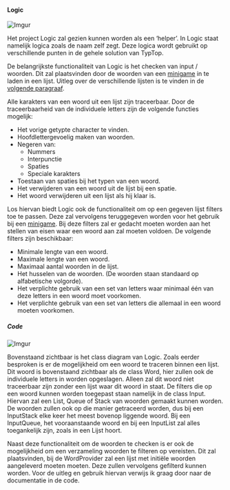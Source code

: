 #### Logic

![Imgur](https://i.imgur.com/msHyfZZ.png)

Het project Logic zal gezien kunnen worden als een ‘helper’. In Logic staat namelijk logica zoals de naam zelf zegt. Deze logica wordt gebruikt op verschillende punten in de gehele solution van TypTop. 

De belangrijkste functionaliteit van Logic is het checken van input / woorden. Dit zal plaatsvinden door de woorden van een [minigame](https://github.com/Bloemendaal/TypTop#minigames) in te laden in een lijst. Uitleg over de verschillende lijsten is te vinden in de [volgende paragraaf](https://github.com/Bloemendaal/TypTop/tree/dev/TypTop.Logic#code). 

Alle karakters van een woord uit een lijst zijn traceerbaar. Door de traceerbaarheid van de individuele letters zijn de volgende functies mogelijk:
- Het vorige getypte character te vinden.
- Hoofdlettergevoelig maken van woorden. 
- Negeren van:
    - Nummers
    - Interpunctie
    - Spaties
    - Speciale karakters 
- Toestaan van spaties bij het typen van een woord.
- Het verwijderen van een woord uit de lijst bij een spatie.
- Het woord verwijderen uit een lijst als hij klaar is. 

Los hiervan biedt Logic ook de functionaliteit om op een gegeven lijst filters toe te passen. Deze zal vervolgens teruggegeven worden voor het gebruik bij een [minigame](https://github.com/Bloemendaal/TypTop#minigames). Bij deze filters zal er gedacht moeten worden aan het stellen van eisen waar een woord aan zal moeten voldoen. De volgende filters zijn beschikbaar:
- Minimale lengte van een woord.
- Maximale lengte van een woord.
- Maximaal aantal woorden in de lijst.
- Het husselen van de woorden. (De woorden staan standaard op alfabetische volgorde).
- Het verplichte gebruik van een set van letters waar minimaal één van deze letters in een woord moet voorkomen.
- Het verplichte gebruik van een set van letters die allemaal in een woord moeten voorkomen.

##### Code

![Imgur](https://i.imgur.com/WEYMVcy.png)

Bovenstaand zichtbaar is het class diagram van Logic. Zoals eerder besproken is er de mogelijkheid om een woord te traceren binnen een lijst. Dit woord is bovenstaand zichtbaar als de class Word, hier zullen ook de individuele letters in worden opgeslagen. Alleen zal dit woord niet traceerbaar zijn zonder een lijst waar dit woord in staat. De filters die op een woord kunnen worden toegepast staan namelijk in de class Input. Hiervan zal een List, Queue of Stack van woorden gemaakt kunnen worden. 
De woorden zullen ook op die manier getraceerd worden, dus bij een InputStack elke keer het meest bovenop liggende woord. Bij een InputQueue, het vooraanstaande woord en bij een InputList zal alles toegankelijk zijn, zoals in een Lijst hoort. 

Naast deze functionaliteit om de woorden te checken is er ook de mogelijkheid om een verzameling woorden te filteren op vereisten. Dit zal plaatsvinden, bij de WordProvider zal een lijst met initiële woorden aangeleverd moeten moeten. Deze zullen vervolgens gefilterd kunnen worden. Voor de uitleg en gebruik hiervan verwijs ik graag door naar de documentatie in de code.

